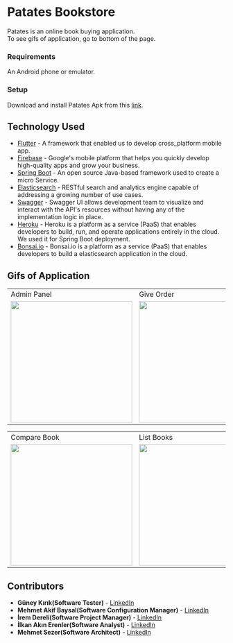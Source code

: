 # Patates Bookstore

Patates is an online book buying application. </br>
To see gifs of application, go to bottom of the page. 


### Requirements

An Android phone or emulator.

### Setup

Download and install Patates Apk from this [link](https://drive.google.com/open?id=1S0FIYmZkfV5akQSCpgjLK2_FFdgaZQoZ).



## Technology Used

* [Flutter](https://flutter.dev/) - A framework that enabled us to develop cross_platform mobile app.
* [Firebase](https://firebase.google.com/) - Google's mobile platform that helps you quickly develop high-quality apps and grow your business.
* [Spring Boot](https://spring.io/projects/spring-boot) - An open source Java-based framework used to create a micro Service.
* [Elasticsearch](https://www.elastic.co/) - RESTful search and analytics engine capable of addressing a growing number of use cases.
* [Swagger](https://swagger.io/) - Swagger UI allows development team to visualize and interact with the API's resources without having any of the implementation logic in place.
* [Heroku](https://www.heroku.com/) - Heroku is a platform as a service (PaaS) that enables developers to build, run, and operate applications entirely in the cloud. We used it for Spring Boot deployment.
* [Bonsai.io](https://bonsai.io/) - Bonsai.io is a platform as a service (PaaS) that enables developers to build a elasticsearch application in the cloud.


## Gifs of Application


<table>
<tr>
  <td>Admin Panel</td>
  <td>Give Order</td>
  <td>Make Comment</td>

</tr>
<tr>
  <td>
    <img src="gifs/admin.gif" width="280"/>
  </td>
  <td>
    <img src="gifs/add_cart_and_order.gif" width="280"/>
  </td>
  <td>
    <img src="gifs/comment.gif" width="280"/>
 </td>
  </tr>
  
</tr>
</table>
<table>

  <tr>
  <td>Compare Book</td>
  <td>List Books</td>
</tr>
  <tr>
    <td><img src="gifs/compare.gif" width="280"/>
  </td>  
  <td><img src="gifs/list_book.gif" width="280"/>
 </td>
 

</tr>
</table>


## Contributors

* **Güney Kırık(Software Tester)** - [LinkedIn](https://www.linkedin.com/in/guneykirik/)
* **Mehmet Akif Baysal(Software Configuration Manager)** - [LinkedIn](https://www.linkedin.com/in/play0sm/)
* **İrem Dereli(Software Project Manager)** -  [LinkedIn](https://www.linkedin.com/in/iremdereli/)
* **İlkan Akın Erenler(Software Analyst)** -  [LinkedIn](https://www.linkedin.com/in/ilkanakin/)
* **Mehmet Sezer(Software Architect)** - [LinkedIn](https://www.linkedin.com/in/mehmetsezerr/)

